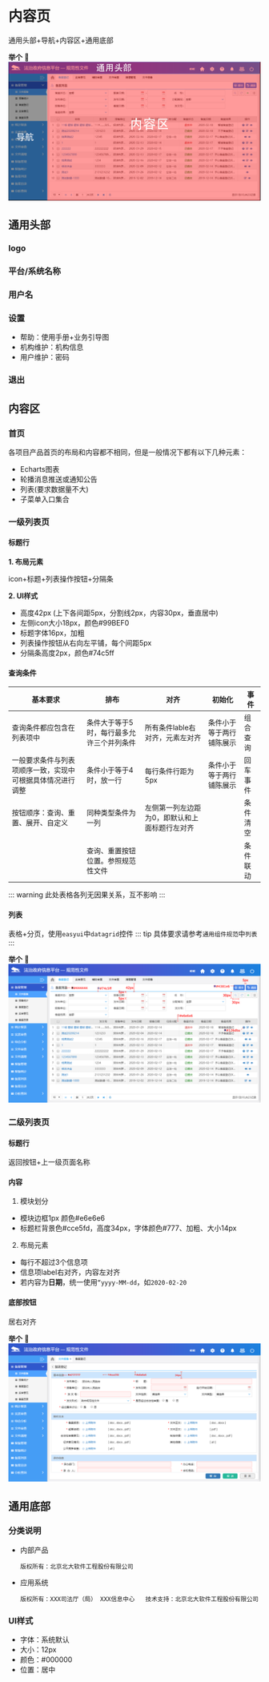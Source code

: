 # 内容页
通用头部+导航+内容区+通用底部

**举个** :chestnut:
![An image](../../images/contentLayout.png)

## 通用头部
### logo
### 平台/系统名称
### 用户名
### 设置
   * 帮助：使用手册+业务引导图
   * 机构维护：机构信息
   * 用户维护：密码
### 退出

## 内容区
### 首页
各项目产品首页的布局和内容都不相同，但是一般情况下都有以下几种元素：
* Echarts图表
* 轮播消息推送或通知公告
* 列表(要求数据量不大)
* 子菜单入口集合

### 一级列表页
#### 标题行
**1. 布局元素**
   
   icon+标题+列表操作按钮+分隔条

**2. UI样式**
* 高度42px (上下各间距5px，分割线2px，内容30px，垂直居中)
* 左侧icon大小18px，颜色\#99BEF0
* 标题字体16px，加粗
* 列表操作按钮从右向左平铺，每个间距5px
* 分隔条高度2px，颜色#74c5ff
#### 查询条件
|  基本要求     | 排布 | 对齐 | 初始化 | 事件 |
| ------------ | -------------------------- | ------------------ | ------------------ | ------------------ |
| 查询条件都应包含在列表项中|条件大于等于5时，每行最多允许三个并列条件 | 所有条件lable右对齐，元素左对齐 |条件小于等于两行铺陈展示 |组合查询 |
| 一般要求条件与列表项顺序一致，实现中可根据具体情况进行调整| 条件小于等于4时，放一行 | 每行条件行距为5px|条件小于等于两行铺陈展示|回车事件|
| 按钮顺序：查询、重置、展开、自定义| 同种类型条件为一列| 左侧第一列左边距为0，即默认和上面标题行左对齐| | 条件清空|
| | 查询、重置按钮位置。参照规范性文件 | | |条件联动|

::: warning
此处表格各列无因果关系，互不影响
:::
#### 列表
表格+分页，使用`easyui`中`datagrid`控件
::: tip
具体要求请参考`通用组件规范`中`列表`
:::

**举个** :chestnut:
![An image](../../images/pageGrade1.png)

### 二级列表页
#### 标题行
返回按钮+上一级页面名称
#### 内容
1. 模块划分
* 模块边框1px 颜色#e6e6e6
* 标题栏背景色#cce5fd，高度34px，字体颜色#777、加粗、大小14px
2. 布局元素
* 每行不超过3个信息项
* 信息项label右对齐，内容左对齐
* 若内容为**日期**，统一使用`“yyyy-MM-dd`，如`2020-02-20`
#### 底部按钮
居右对齐

**举个** :chestnut:
![An image](../../images/pageGrade2.png)

## 通用底部
### 分类说明
   * 内部产品
      ```
      版权所有：北京北大软件工程股份有限公司
      ```
   * 应用系统
      ```
      版权所有：XXX司法厅（局） XXX信息中心   技术支持：北京北大软件工程股份有限公司
      ```
      
### UI样式
   * 字体：系统默认
   * 大小：12px
   * 颜色：#000000
   * 位置：居中